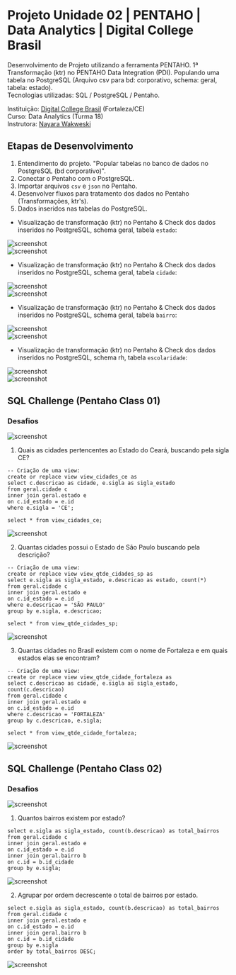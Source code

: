 # Projeto Unidade 02 | PENTAHO | Data Analytics | Digital College Brasil

Desenvolvimento de Projeto utilizando a ferramenta PENTAHO. 1ª Transformação (ktr) no PENTAHO Data Integration (PDI). Populando uma tabela no PostgreSQL (Arquivo csv para bd: corporativo, schema: geral, tabela: estado).<br>
Tecnologias utilizadas: SQL / PostgreSQL / Pentaho.<br>

Instituição: [Digital College Brasil](https://digitalcollege.com.br/) (Fortaleza/CE) <br>
Curso: Data Analytics (Turma 18) <br>
Instrutora: [Nayara Wakweski](https://github.com/NayaraWakewski) <br>

## Etapas de Desenvolvimento
1. Entendimento do projeto. "Popular tabelas no banco de dados no PostgreSQL (bd corporativo)".
2. Conectar o Pentaho com o PostgreSQL.
3. Importar arquivos `csv` e `json` no Pentaho.
4. Desenvolver fluxos para tratamento dos dados no Pentaho (Transformações, ktr's).
5. Dados inseridos nas tabelas do PostgreSQL.

- Visualização de transformação (ktr) no Pentaho & Check dos dados inseridos no PostgreSQL, schema geral, tabela `estado`:

![screenshot](/images/etl_estado.png) <br>
![screenshot](/images/estado.png) <br>

- Visualização de transformação (ktr) no Pentaho & Check dos dados inseridos no PostgreSQL, schema geral, tabela `cidade`:

![screenshot](/images/etl_cidade.png) <br>
![screenshot](/images/cidade.png) <br>

- Visualização de transformação (ktr) no Pentaho & Check dos dados inseridos no PostgreSQL, schema geral, tabela `bairro`:

![screenshot](/images/etl_bairro.png) <br>
![screenshot](/images/bairros.png) <br>

- Visualização de transformação (ktr) no Pentaho & Check dos dados inseridos no PostgreSQL, schema rh, tabela `escolaridade`:

![screenshot](/images/json_input.png) <br>
![screenshot](/images/escolaridade.png) <br>

## SQL Challenge (Pentaho Class 01)

### Desafios

![screenshot](/images/questions.png) <br>

1. Quais as cidades pertencentes ao Estado do Ceará, buscando pela sigla CE?
``` 
-- Criação de uma view:
create or replace view view_cidades_ce as
select c.descricao as cidade, e.sigla as sigla_estado
from geral.cidade c 
inner join geral.estado e 
on c.id_estado = e.id
where e.sigla = 'CE';

select * from view_cidades_ce;
```

![screenshot](/images/c1.png) <br>

2. Quantas cidades possui o Estado de São Paulo buscando pela descrição?
```
-- Criação de uma view:
create or replace view view_qtde_cidades_sp as
select e.sigla as sigla_estado, e.descricao as estado, count(*)
from geral.cidade c 
inner join geral.estado e 
on c.id_estado = e.id
where e.descricao = 'SÃO PAULO'
group by e.sigla, e.descricao;

select * from view_qtde_cidades_sp;
```

![screenshot](/images/c2.png) <br>

3. Quantas cidades no Brasil existem com o nome de Fortaleza e em quais estados elas se encontram?
```
-- Criação de uma view:
create or replace view view_qtde_cidade_fortaleza as
select c.descricao as cidade, e.sigla as sigla_estado, count(c.descricao)
from geral.cidade c 
inner join geral.estado e 
on c.id_estado = e.id
where c.descricao = 'FORTALEZA'
group by c.descricao, e.sigla;

select * from view_qtde_cidade_fortaleza;
```

![screenshot](/images/c3.png) <br>

## SQL Challenge (Pentaho Class 02)

### Desafios

![screenshot](/images/questions_class2.png) <br>

1. Quantos bairros existem por estado?
``` 
select e.sigla as sigla_estado, count(b.descricao) as total_bairros
from geral.cidade c
inner join geral.estado e
on c.id_estado = e.id
inner join geral.bairro b
on c.id = b.id_cidade
group by e.sigla;
```

![screenshot](/images/class2_ex1.png) <br>

2. Agrupar por ordem decrescente o total de bairros por estado.
``` 
select e.sigla as sigla_estado, count(b.descricao) as total_bairros
from geral.cidade c
inner join geral.estado e
on c.id_estado = e.id
inner join geral.bairro b
on c.id = b.id_cidade
group by e.sigla
order by total_bairros DESC;
```

![screenshot](/images/class2_ex2.png) <br>